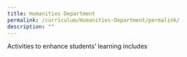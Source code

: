 ```yaml
---
title: Humanities Department
permalink: /curriculum/Humanities-Department/permalink/
description: ""
---
```

Activities to enhance students’ learning includes  


